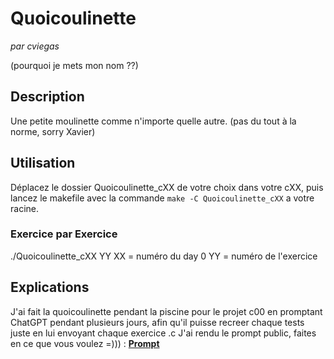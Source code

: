 # Quoicoulinette
*par cviegas*

(pourquoi je mets mon nom ??)

## Description
Une petite moulinette comme n'importe quelle autre. (pas du tout à la norme, sorry Xavier)

## Utilisation
Déplacez le dossier Quoicoulinette_cXX de votre choix dans votre cXX, puis lancez le makefile avec la commande
```make -C Quoicoulinette_cXX```
a votre racine.
### Exercice par Exercice
./Quoicoulinette_cXX YY
XX = numéro du day 0
YY = numéro de l'exercice

## Explications
J'ai fait la quoicoulinette pendant la piscine pour le projet c00 en promptant ChatGPT pendant plusieurs jours, 
afin qu'il puisse recreer chaque tests juste en lui envoyant chaque exercice .c
J'ai rendu le prompt public, faites en ce que vous voulez =))) : **[Prompt](https://chat.openai.com/share/b4448b69-6c5f-498e-9c34-9e2618cacf33)**



